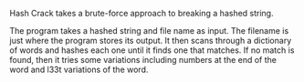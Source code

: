 Hash Crack takes a brute-force approach to breaking a hashed string. 

The program takes a hashed string and file name as input. The filename
is just where the program stores its output. It then scans through a dictionary
of words and hashes each one until it finds one that matches. If no match is
found, then it tries some variations including numbers at the end of the word
and l33t variations of the word. 
